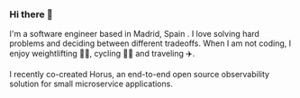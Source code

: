 ### Hi there 👋
I'm a software engineer based in Madrid, Spain . I love solving hard problems and deciding between different tradeoffs. When I am not coding, I enjoy weightlifting 🏋️‍♂️, cycling 🚴‍♂️ and traveling ✈️.

I recently co-created Horus, an end-to-end open source observability solution for small microservice applications.


<!--
**juan-gm/juan-gm** is a ✨ _special_ ✨ repository because its `README.md` (this file) appears on your GitHub profile.

Here are some ideas to get you started:

- 🔭 I’m currently working on ...
- 🌱 I’m currently learning ...
- 👯 I’m looking to collaborate on ...
- 🤔 I’m looking for help with ...
- 💬 Ask me about ...
- 📫 How to reach me: ...
- 😄 Pronouns: ...
- ⚡ Fun fact: ...
-->
